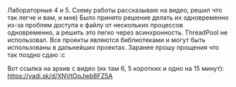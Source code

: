 ﻿Лабораторные 4 и 5.
Схему работы рассказываю на видео, решил что так легче и вам, и мне)
Было принято решение делать их одновременно из-за проблем доступа к файлу от нескольких процессов одновременно, а решить это легко через асинхронность. ThreadPool не использовал. Все проекты являются библиотеками и могут быть использованы в дальнейших проектах. Заранее прошу прощения что так поздно сдаю :с

Вот ссылка на архив с видео (их там 6, 5 коротких и одно на 15 минут):
https://yadi.sk/d/XNVtOqJwb8FZ5A
